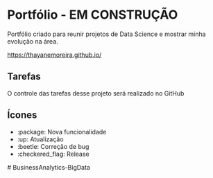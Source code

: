 # Portfólio - EM CONSTRUÇÃO

Portfólio criado para reunir projetos de Data Science e mostrar minha evolução na área.

https://thayanemoreira.github.io/


## Tarefas

O controle das tarefas desse projeto será realizado no GitHub

## Ícones

<ul>
    <li>:package: Nova funcionalidade</li>
    <li>:up: Atualização</li>
    <li>:beetle: Correção de bug</li>
    <li>:checkered_flag: Release</li>
</ul>
# BusinessAnalytics-BigData
